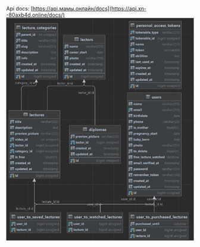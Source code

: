 Api docs: [https://api.мамы.онлайн/docs](https://api.xn--80axb4d.online/docs/)
![demo-gif](/uml-diagram.jpg)
